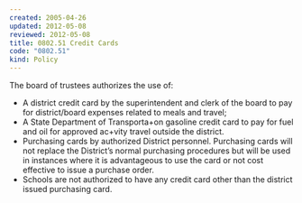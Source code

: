```yaml
---
created: 2005-04-26
updated: 2012-05-08
reviewed: 2012-05-08
title: 0802.51 Credit Cards
code: "0802.51"
kind: Policy
---
```


The board of trustees authorizes the use of:

- A district credit card by the superintendent and clerk of the board to pay for district/board expenses related to meals and travel;
- A State Department of Transporta+on gasoline credit card to pay for fuel and oil for approved ac+vity travel outside the district.
- Purchasing cards by authorized District personnel. Purchasing cards will not replace the District’s normal purchasing procedures but will be used in instances where it is advantageous to use the card or not cost effective to issue a purchase order.
- Schools are not authorized to have any credit card other than the district issued purchasing card.
